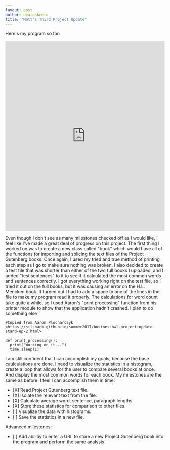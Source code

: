 ```yaml
---
layout: post
author: neatoskeeto
title: "Matt's Third Project Update"
---
```


Here's my program so far:

<iframe src="https://trinket.io/embed/python3/16e1d7d5ef" width="100%" height="600" frameborder="0" marginwidth="0" marginheight="0" allowfullscreen></iframe>

Even though I don't see as many milestones checked off as I would like, I feel like I've made a great deal of progress on this project. The first thing I worked on was to create a new class called "book" which would have all of the functions for importing and splicing the text files of the Project Gutenberg books. Once again, I used my tried and true method of printing each step as I go to make sure nothing was broken. I also decided to create a test file that was shorter than either of the two full books I uploaded, and I added "test sentences" to it to see if it calculated the most common words and sentences correctly. I got everything working right on the test file, so I tried it out on the full books, but it was causing an error on the H.L. Mencken book. It turned out I had to add a space to one of the lines in the file to make my program read it properly. The calculations for word count take quite a while, so I used Aaron's "print processing" function from his printer module to show that the application hadn't crashed. I plan to do something else 
```
#Copied from Aaron Plocharczyk <https://silshack.github.io/summer2017/businessowl-project-update-stand-up-2.html>

def print_processing():
  print("Working on it...")
  time.sleep(1)
```  
I am still confident that I can accomplish my goals, because the base caulculations are done. I need to visualize the statistics in a histogram, create a loop that allows for the user to compare several books at once. And display the most common words for each book.
My milestones are the same as before. I feel I can accomplish them in time:
<ul>
 <li>[X]   Read Project Gutenberg text file.</li>
 <li>[X]   Isolate the relevant text from the file.</li>
 <li>[X]   Calculate average word, sentence, paragraph lengths</li>
 <li>[X]   Store these statistics for comparison to other files. </li>
 <li>[ ]   Visualize the data with histograms.</li>
 <li>[ ]   Save the statistics in a new file.</li>
</ul> 

Advanced milestones:
<ul>
  <li>[ ]  Add abilitiy to enter a URL to store a new Project Gutenberg book into the program and perform the same analysis.</li>
</ul> 
